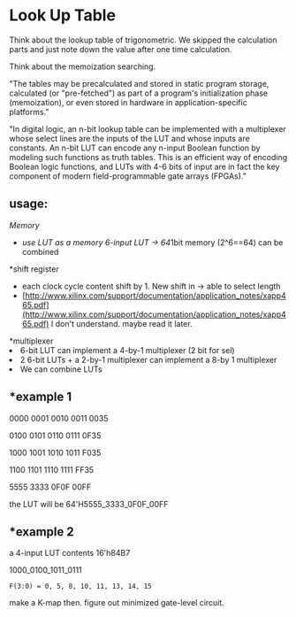 Look Up Table
=============

Think about the lookup table of trigonometric. We skipped the calculation parts and just note down the value after one time calculation.

Think about the memoization searching. 

"The tables may be precalculated and stored in static program storage, calculated (or "pre-fetched") as part of a program's initialization phase (memoization), or even stored in hardware in application-specific platforms."

"In digital logic, an n-bit lookup table can be implemented with a multiplexer whose select lines are the inputs of the LUT and whose inputs are constants. An n-bit LUT can encode any n-input Boolean function by modeling such functions as truth tables. This is an efficient way of encoding Boolean logic functions, and LUTs with 4-6 bits of input are in fact the key component of modern field-programmable gate arrays (FPGAs)."


usage:
------
  
  *Memory
     <ul>
     <li>use LUT as a memory 6-input LUT -> 64*1bit memory (2^6==64) can be combined</li>
     </ul>
  *shift register
    <ul>
    <li>each clock cycle content shift by 1. New shift in ->  able to select length</li>
    <li>[http://www.xilinx.com/support/documentation/application_notes/xapp465.pdf](http://www.xilinx.com/support/documentation/application_notes/xapp465.pdf)   I don't understand. maybe read it later.</li>
    </ul>
  *multiplexer
    <li>6-bit LUT can implement a 4-by-1 multiplexer (2 bit for sel)</li>
    <li>2 6-bit LUTs + a 2-by-1 multiplexer can implement a 8-by 1 multiplexer</li>
    <li>We can combine LUTs</li>
    </ul>

*example 1
---------

0000
0001
0010
0011 0035

0100
0101
0110
0111 0F35

1000
1001
1010
1011 F035

1100
1101
1110
1111 FF35

5555
3333
0F0F
00FF

the LUT will be 64'H5555_3333_0F0F_00FF


*example 2
---------
a 4-input LUT contents 16'h84B7

1000_0100_1011_0111

	F(3:0) = 0, 5, 8, 10, 11, 13, 14, 15

make a K-map then. figure out minimized gate-level circuit.
